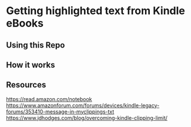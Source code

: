# Getting highlighted text from Kindle eBooks

## Using this Repo

## How it works

## Resources
https://read.amazon.com/notebook
https://www.amazonforum.com/forums/devices/kindle-legacy-forums/353410-message-in-myclippings-txt
https://www.jdhodges.com/blog/overcoming-kindle-clipping-limit/